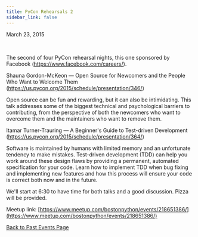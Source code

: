 ```yaml
---
title: PyCon Rehearsals 2
sidebar_link: false
---
```


March 23, 2015


   

The second of four PyCon rehearsal nights, this one sponsored by Facebook (https://www.facebook.com/careers/).

Shauna Gordon-McKeon — Open Source for Newcomers and the People Who Want to Welcome Them (https://us.pycon.org/2015/schedule/presentation/346/)

Open source can be fun and rewarding, but it can also be intimidating. This talk addresses some of the biggest technical and psychological barriers to contributing, from the perspective of both the newcomers who want to overcome them and the maintainers who want to remove them.

Itamar Turner-Trauring — A Beginner's Guide to Test-driven Development (https://us.pycon.org/2015/schedule/presentation/364/)

Software is maintained by humans with limited memory and an unfortunate tendency to make mistakes. Test-driven development (TDD) can help you work around these design flaws by providing a permanent, automated specification for your code. Learn how to implement TDD when bug fixing and implementing new features and how this process will ensure your code is correct both now and in the future.

We'll start at 6:30 to have time for both talks and a good discussion. Pizza will be provided.


Meetup link: [https://www.meetup.com/bostonpython/events/218651386/](https://www.meetup.com/bostonpython/events/218651386/)

[Back to Past Events Page](index.md)